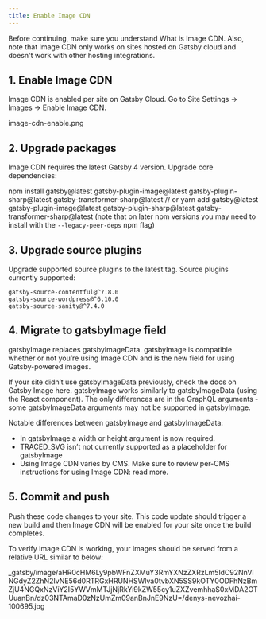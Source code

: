 ```yaml
---
title: Enable Image CDN
---
```


Before continuing, make sure you understand What is Image CDN. Also, note that Image CDN only works on sites hosted on Gatsby cloud and doesn't work with other hosting integrations.

## 1. Enable Image CDN

Image CDN is enabled per site on Gatsby Cloud. Go to Site Settings → Images → Enable Image CDN.

image-cdn-enable.png

## 2. Upgrade packages

Image CDN requires the latest Gatsby 4 version. Upgrade core dependencies:

npm install gatsby@latest gatsby-plugin-image@latest gatsby-plugin-sharp@latest gatsby-transformer-sharp@latest
// or
yarn add gatsby@latest gatsby-plugin-image@latest gatsby-plugin-sharp@latest gatsby-transformer-sharp@latest
(note that on later npm versions you may need to install with the `--legacy-peer-deps` npm flag)

## 3. Upgrade source plugins

Upgrade supported source plugins to the latest tag. Source plugins currently supported:

```shell
gatsby-source-contentful@^7.8.0
gatsby-source-wordpress@^6.10.0
gatsby-source-sanity@^7.4.0
```

## 4. Migrate to gatsbyImage field

gatsbyImage replaces gatsbyImageData. gatsbyImage is compatible whether or not you’re using Image CDN and is the new field for using Gatsby-powered images.

If your site didn’t use gatsbyImageData previously, check the docs on Gatsby Image here. gatsbyImage works similarly to gatsbyImageData (using the <GatsbyImage /> React component). The only differences are in the GraphQL arguments - some gatsbyImageData arguments may not be supported in gatsbyImage.

Notable differences between gatsbyImage and gatsbyImageData:

- In gatsbyImage a width or height argument is now required.
- TRACED_SVG isn’t not currently supported as a placeholder for gatsbyImage
- Using Image CDN varies by CMS. Make sure to review per-CMS instructions for using Image CDN: read more.

## 5. Commit and push

Push these code changes to your site. This code update should trigger a new build and then Image CDN will be enabled for your site once the build completes.

To verify Image CDN is working, your images should be served from a relative URL similar to below:

\_gatsby/image/aHR0cHM6Ly9pbWFnZXMuY3RmYXNzZXRzLm5ldC92NnVlNGdyZ2ZhN2IvNE56d0RTRGxHRUNHSWlva0tvbXN5SS9kOTY0ODFhNzBmZjU4NGQxNzViY2I5YWVmMTJjNjRkYi9kZW55cy1uZXZvemhhaS0xMDA2OTUuanBn/dz03NTAmaD0zNzUmZm09anBnJnE9NzU=/denys-nevozhai-100695.jpg

